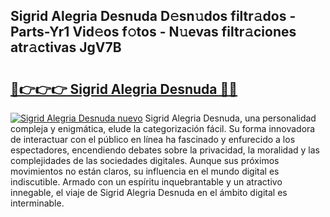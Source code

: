## Sigrid Alegria Desnuda D𝚎sn𝚞dos filtr𝚊dos - Parts-Yr1 Vid𝚎os f𝚘tos - N𝚞evas filtr𝚊ciones atr𝚊ctivas JgV7B

# <h2><a href="http://mb62tn.tromn.icu/?c=Sigrid+Alegria+Desnuda">🔗👉👉👉 Sigrid Alegria Desnuda 🔗🔗</a></h2>

[![Sigrid Alegria Desnuda nuevo](https://i.imgur.com/pEAQMta.gif)](http://mb62tn.tromn.icu/?c=Sigrid+Alegria+Desnuda)
Sigrid Alegria Desnuda, una personalidad compleja y enigmática, elude la categorización fácil. Su forma innovadora de interactuar con el público en línea ha fascinado y enfurecido a los espectadores, encendiendo debates sobre la privacidad, la moralidad y las complejidades de las sociedades digitales. Aunque sus próximos movimientos no están claros, su influencia en el mundo digital es indiscutible. Armado con un espíritu inquebrantable y un atractivo innegable, el viaje de Sigrid Alegria Desnuda en el ámbito digital es interminable.

